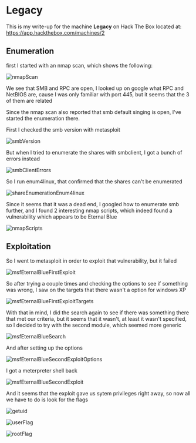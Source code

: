# Legacy

This is my write-up for the machine **Legacy** on Hack The Box located at: https://app.hackthebox.com/machines/2

## Enumeration

first I started with an nmap scan, which shows the following:

![nmapScan](./res/Legacy/nmapScan.png)

We see that SMB and RPC are open, I looked up on google what RPC and NetBIOS are, cause I was only familiar with port 445, but it seems that the 3 of them are related

Since the nmap scan also reported that smb default singing is open, I've started the enumeration there.

First I checked the smb version with metasploit

![smbVersion](./res/Legacy/smbVersion.png)

But when I tried to enumerate the shares with smbclient, I got a bunch of errors instead

![smbClientErrors](./res/Legacy/smbClientErrors.png)

So I run enum4linux, that confirmed that the shares can't be enumerated

![shareEnumerationEnum4linux](./res/Legacy/shareEnumerationEnum4linux.png)

Since it seems that it was a dead end, I googled how to enumerate smb further, and I found 2 interesting nmap scripts, which indeed found a vulnerability which appears to be Eternal Blue

![nmapScripts](./res/Legacy/nmapScripts.png)

## Exploitation

So I went to metasploit in order to exploit that vulnerability, but it failed

![msfEternalBlueFirstExploit](./res/Legacy/msfEternalBlueFirstExploit.png)

So after trying a couple times and checking the options to see if something was wrong, I saw on the targets that there wasn't a option for windows XP

![msfEternalBlueFirstExploitTargets](./res/Legacy/msfEternalBlueFirstExploitTargets.png)

With that in mind, I did the search again to see if there was something there that met our criteria, but it seems that it wasn't, at least it wasn't specified, so I decided to try with the second module, which seemed more generic

![msfEternalBlueSearch](./res/Legacy/msfEternalBlueSearch.png)

And after setting up the options

![msfEternalBlueSecondExploitOptions](./res/Legacy/msfEternalBlueSecondExploitOptions.png)

I got a meterpreter shell back

![msfEternalBlueSecondExploit](./res/Legacy/msfEternalBlueSecondExploit.png)

And it seems that the exploit gave us sytem privileges right away, so now all we have to do is look for the flags

![getuid](./res/Legacy/getuid.png)

![userFlag](./res/Legacy/userFlag.png)

![rootFlag](./res/Legacy/rootFlag.png)
